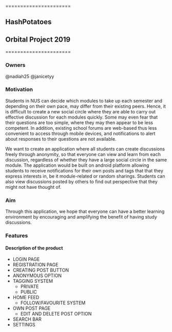 ======================
## HashPotatoes
## Orbital Project 2019
======================

### Owners
@nadiah25 
@janicetyy

### Motivation
Students in NUS can decide which modules to take up each semester and depending on their own pace, may differ from their existing peers. Hence, it is difficult to create a new social circle where they are able to carry out effective discussion for each modules quickly. Some may even fear that their questions are too simple, where they may then appear to be less competent. In addition, existing school forums are web-based thus less convenient to access through mobile devices, and notifications to alert about responses to their questions are not available.

We want to create an application where all students can create discussions freely through anonymity, so that everyone can view and learn from each discussion, regardless of whether they have a large social circle in the same module. The application would be built on android platform allowing students to receive notifications for their own posts and tags that that they express interests in, be it module-related or random sharings. Students can also view discussions posted by others to find out perspective that they might not have thought of. 

### Aim
Through this application, we hope that everyone can have a better learning environment by encouraging and amplifying the benefit of having study discussions.

### Features
#### Description of the product
* LOGIN PAGE
* REGISTRATION PAGE
* CREATING POST BUTTON
* ANONYMOUS OPTION
* TAGGING SYSTEM
    * PRIVATE
    * PUBLIC
* HOME FEED
    * FOLLOW/FAVOURITE SYSTEM
* OWN POST PAGE
    * EDIT AND DELETE POST OPTION
* SEARCH BAR
* SETTINGS
